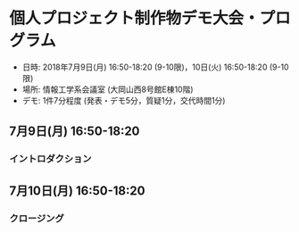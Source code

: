 個人プロジェクト制作物デモ大会・プログラム
========

* 日時: 2018年7月9日(月) 16:50-18:20 (9-10限)，10日(火) 16:50-18:20 (9-10限)
* 場所: 情報工学系会議室 (大岡山西8号館E棟10階)
* デモ: 1件7分程度 (発表・デモ5分，質疑1分，交代時間1分)

## 7月9日(月) 16:50-18:20

### イントロダクション

## 7月10日(月) 16:50-18:20

### クロージング
